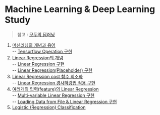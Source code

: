 # Machine Learning & Deep Learning Study 
> 참고 : [모두의 딥러닝](https://www.inflearn.com/course/%EA%B8%B0%EB%B3%B8%EC%A0%81%EC%9D%B8-%EB%A8%B8%EC%8B%A0%EB%9F%AC%EB%8B%9D-%EB%94%A5%EB%9F%AC%EB%8B%9D-%EA%B0%95%EC%A2%8C#)

1. [머신러닝의 개념과 용어](https://blog.naver.com/chlwldk1998/221765482762)    
  -- [Tensorflow Operation 구현](/code/Section1_Tensorflow_Operation.ipynb)
2. [Linear Regression의 개념](https://blog.naver.com/chlwldk1998/221765898015)    
  -- [Linear Regression 구현](/code/Section2_Linear_Regression.ipynb)    
  -- [Linear Regression(Placeholder) 구현](/code/Section2_1_Linear_Regression_Placeholder.ipynb)
3. [Linear Regression cost 함수 최소화](https://blog.naver.com/chlwldk1998/221766697948)    
  -- [Linear Regression 경사하강법 적용 구현 ](/code/Section3_Linear_Regression_minimize_cost.ipynb)    
4. [여러개의 입력(feature)의 Linear Regression](https://blog.naver.com/chlwldk1998/221766778613)        
  -- [Multi-variable Linear Regression 구현](/code/Section4_multi-variable_linear_regression.ipynb)      
  -- [Loading Data from File & Linear Regression 구현](/code/Section4_Loading_Data_from_File.ipynb)    
5. [Logistic (Regression) Classification](https://blog.naver.com/chlwldk1998/221768331899)    
